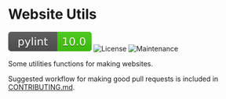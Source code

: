 # Website Utils
![pylint Score](pylint.svg)
![License](https://img.shields.io/github/license/blengerich/BasicRepoPython.svg?style=flat-square)
![Maintenance](https://img.shields.io/maintenance/yes/2024?style=flat-square)

Some utilities functions for making websites.

Suggested workflow for making good pull requests is included in [CONTRIBUTING.md](https://github.com/blengerich/BasicRepoPython/blob/main/CONTRIBUTING.md).
